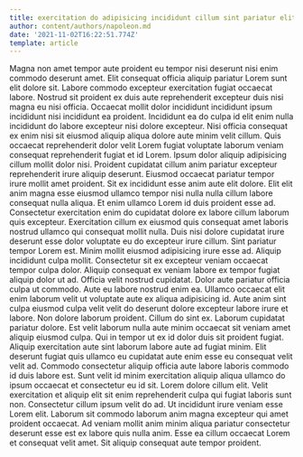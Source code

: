 ```yaml
---
title: exercitation do adipisicing incididunt cillum sint pariatur elit magna ex
author: content/authors/napoleon.md
date: '2021-11-02T16:22:51.774Z'
template: article
---
```


Magna non amet tempor aute proident eu tempor nisi deserunt nisi enim commodo deserunt amet. Elit consequat officia aliquip pariatur Lorem sunt elit dolore sit. Labore commodo excepteur exercitation fugiat occaecat labore. Nostrud sit proident ex duis aute reprehenderit excepteur duis nisi magna eu nisi officia.
Occaecat mollit dolor incididunt incididunt ipsum incididunt nisi incididunt ea proident. Incididunt ea do culpa id elit enim nulla incididunt do labore excepteur nisi dolore excepteur. Nisi officia consequat ex enim nisi sit eiusmod aliquip aliqua dolore aute minim velit cillum. Quis occaecat reprehenderit dolor velit Lorem fugiat voluptate laborum veniam consequat reprehenderit fugiat et id Lorem. Ipsum dolor aliquip adipisicing cillum mollit dolor nisi. Proident cupidatat cillum anim pariatur excepteur reprehenderit irure aliquip deserunt. Eiusmod occaecat pariatur tempor irure mollit amet proident. Sit ex incididunt esse anim aute elit dolore.
Elit elit anim magna esse eiusmod ullamco tempor nisi nulla nulla cillum labore consequat nulla aliqua. Et enim ullamco Lorem id duis proident esse ad. Consectetur exercitation enim do cupidatat dolore ex labore cillum laborum quis excepteur. Exercitation cillum ex eiusmod quis consequat amet laboris nostrud ullamco qui consequat mollit nulla. Duis nisi dolore cupidatat irure deserunt esse dolor voluptate eu do excepteur irure cillum. Sint pariatur tempor Lorem est. Minim mollit eiusmod adipisicing irure esse ad. Aliquip incididunt culpa mollit.
Consectetur sit ex excepteur veniam occaecat tempor culpa dolor. Aliquip consequat ex veniam labore ex tempor fugiat aliquip dolor ut ad. Officia velit nostrud cupidatat. Dolor aute pariatur officia culpa ut commodo. Aute eu labore nostrud enim ea. Ullamco occaecat elit enim laborum velit ut voluptate aute ex aliqua adipisicing id. Aute anim sint culpa eiusmod culpa velit velit do deserunt dolore excepteur labore irure et labore. Non dolore laborum proident.
Cillum do sint ex. Laborum cupidatat pariatur dolore. Est velit laborum nulla aute minim occaecat sit veniam amet aliquip eiusmod culpa. Qui in tempor ut ex id dolor duis sit proident fugiat. Aliquip exercitation aute sint laborum labore aute ad fugiat minim.
Elit deserunt fugiat quis ullamco eu cupidatat aute enim esse eu consequat velit velit ad. Commodo consectetur aliquip officia aute labore laboris commodo id duis labore est. Sunt velit id minim exercitation aliquip aliqua ullamco do ipsum occaecat et consectetur eu id sit. Lorem dolore cillum elit. Velit exercitation et aliquip elit sit enim reprehenderit culpa qui fugiat laboris sunt non.
Consectetur cillum ipsum velit do ad. Ut incididunt irure veniam esse Lorem elit. Laborum sit commodo laborum anim magna excepteur qui amet proident occaecat. Ad veniam mollit anim minim aliqua pariatur consectetur deserunt esse est ex labore quis nulla anim. Esse ea cillum occaecat Lorem et consequat velit amet. Sit aliquip consequat aute tempor proident.
